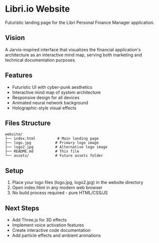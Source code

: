 # Libri.io Website

Futuristic landing page for the Libri Personal Finance Manager application.

## Vision
A Jarvis-inspired interface that visualizes the financial application's architecture as an interactive mind map, serving both marketing and technical documentation purposes.

## Features
- Futuristic UI with cyber-punk aesthetics
- Interactive mind map of system architecture
- Responsive design for all devices
- Animated neural network background
- Holographic-style visual effects

## Files Structure
```
website/
├── index.html          # Main landing page
├── logo.jpg           # Primary logo image
├── logo2.jpg          # Alternative logo image
├── README.md          # This file
└── assets/            # Future assets folder
```

## Setup
1. Place your logo files (logo.jpg, logo2.jpg) in the website directory
2. Open index.html in any modern web browser
3. No build process required - pure HTML/CSS/JS

## Next Steps
- Add Three.js for 3D effects
- Implement voice activation features
- Create interactive code documentation
- Add particle effects and ambient animations
